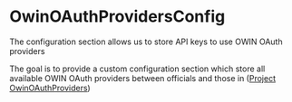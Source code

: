 # OwinOAuthProvidersConfig
The configuration section allows us to store API keys to use OWIN OAuth providers

The goal is to provide a custom configuration section which store all available OWIN OAuth providers between officials and those in ([Project OwinOAuthProviders](https://github.com/RockstarLabs/OwinOAuthProviders))

